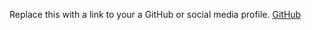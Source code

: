 Replace this with a link to your a GitHub or social media profile.
[GitHub](http://PRABHI-PRATAP/markdown-portfolio)
